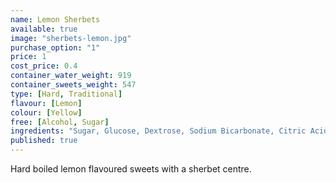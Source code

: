 ```yaml
---
name: Lemon Sherbets
available: true
image: "sherbets-lemon.jpg"
purchase_option: "1"
price: 1
cost_price: 0.4
container_water_weight: 919
container_sweets_weight: 547
type: [Hard, Traditional]
flavour: [Lemon]
colour: [Yellow]
free: [Alcohol, Sugar]
ingredients: "Sugar, Glucose, Dextrose, Sodium Bicarbonate, Citric Acid, Flavour, Colour: E104; Calcium Stearate"
published: true
---
```

Hard boiled lemon flavoured sweets with a sherbet centre.